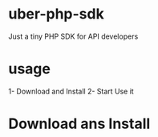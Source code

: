 # uber-php-sdk
Just a tiny PHP SDK for API developers 

# usage
1- Download and Install
2- Start Use it

# Download ans Install

